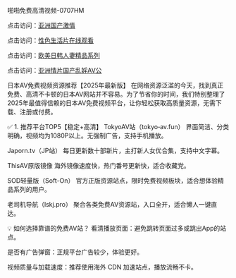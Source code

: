 啪啪免费高清视频-0707HM

点击访问：<a href="https://rtj-3zo.pages.dev/">亚洲国产激情</a>

点击访问：<a href="https://tfda.pages.dev/">性色生活片在线观看</a>

点击访问：<a href="https://fdhf-454.pages.dev/">欧美日韩人妻精品系列</a>

点击访问：<a href="https://gfd-5xg.pages.dev/">亚洲情片国产乱婬AV公</a>

日本AV免费视频资源推荐【2025年最新版】
在网络资源泛滥的今天，找到真正免费、高清不卡顿的日本AV网站并不容易。为了节省你的时间，我们特别整理了2025年最值得信赖的日本AV免费视频平台，让你轻松获取高质量资源，无需下载、注册或付费。

✅ 1. 推荐平台TOP5【稳定+高清】
TokyoAV站（tokyo‑av.fun）
界面简洁、分类明确，视频均为1080P以上。无强制广告，支持手机播放。

Japorn.tv（JP站）
每日更新数十部新片，主打新人女优合集，支持中文字幕。

ThisAV原版镜像
海外镜像速度快，热门番号更新快，适合收藏党。

SOD轻量版（Soft-On）
官方正版资源站点，限时免费视频板块，适合想体验精品系列的用户。

老司机导航（lskj.pro）
聚合各类免费AV资源站，入口全开，适合懒人一键直达。

💡 如何选择靠谱的免费AV站？
看清播放页面：避免跳转页面过多或跳出App的站点。

是否有广告弹窗：正规平台广告较少，体验更好。

视频质量与加载速度：推荐使用海外 CDN 加速站点，播放流畅不卡。





<span style="display:none;">[Canonical link](https://github.com/inn234/95433 ）</span>
